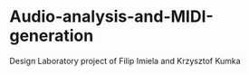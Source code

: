 # Audio-analysis-and-MIDI-generation
Design Laboratory project of  Filip Imiela and Krzysztof Kumka
